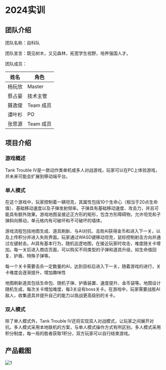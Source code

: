 # 2024实训

## 团队介绍

团队名称：自科队

团队宣言：既见树木，又见森林，拓宽学生视野，培养强国人才。

团队成员：

| 姓名   | 角色      |
| ------ | --------- |
| 杨阮欣 | Master    |
| 蔡占豪 | 技术主管  |
| 聂逸俊 | Team 成员 |
| 谭叶杉 | PO        |
| 张思源 | Team 成员 |

## 项目介绍

### 游戏概述
Tank Trouble IV是一款动作类单机或多人对战游戏，玩家可以在PC上体验游戏，并未来可能会扩展到移动端平台。

### 单人模式

在这个游戏中，玩家控制着一辆坦克，其属性包括10个生命心（相当于20点生命值）、基础移动速度以及子弹发射频率。子弹具有基础移动速度、攻击力，并且可能具有额外效果。游戏地图呈接近正方形的矩形，包含方形障碍物，允许坦克和子弹斜向移动，单元格内有可破坏和不可破坏的墙体。

游戏流程包括地图生成、道具刷新、与AI对抗、击败AI获得金币和进入下一关，以及上传积分并进入失败界面。玩家通过WASD键移动坦克，鼠标控制射击方向并通过左键射击。AI具有基本行为，随机巡逻地图，在接近玩家时攻击，难度随关卡增加。每一关后进入商店页面，可以购买不同类型的子弹和道具升级，如生命值回复、护盾、特殊子弹等。

每一个关卡需要击杀一定数量的AI，达到目标后进入下一关，随着游戏的进行，关卡难度会逐渐提升，增加趣味性

地图刷新道具包括生命包、随机子弹、护盾装置、速度提升、金币袋等。地图设计随机生成，每次关卡增加难度，每3关设有boss关卡。在游戏中，玩家需要战胜AI敌人，收集道具并提升自己的能力以挑战更高级别的关卡。

### 双人模式
除了单人模式外，Tank Trouble IV还将实现双人对战模式，让玩家之间展开对抗。多人模式采用本地联机的方案，与单人模式操作方式有所区别。多人模式采用积分制度，每一局的胜者获取1积分，双方玩家可以自行结束游戏。

## 产品截图

![1](C:\Users\czh\Desktop\tankTrouble\screenshoots\1.png)
